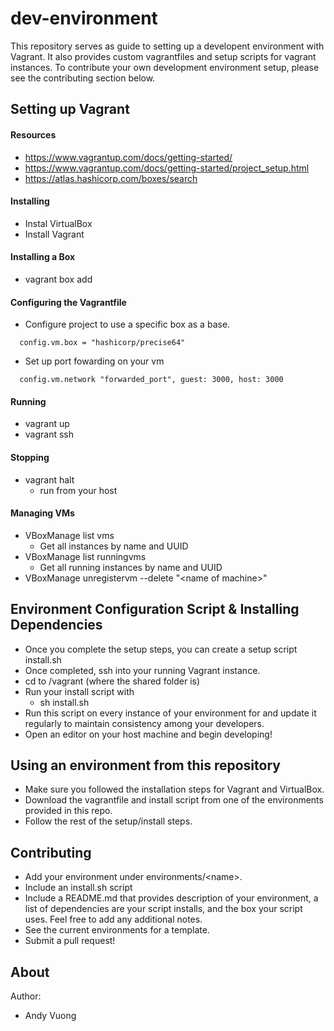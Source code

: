 # dev-environment

This repository serves as guide to setting up a developent environment with Vagrant. It also provides custom vagrantfiles and setup scripts for vagrant instances. To contribute your own development environment setup, please see the contributing section below.

## Setting up Vagrant

#### Resources
* https://www.vagrantup.com/docs/getting-started/
* https://www.vagrantup.com/docs/getting-started/project_setup.html
* https://atlas.hashicorp.com/boxes/search

#### Installing
* Instal VirtualBox
* Install Vagrant

#### Installing a Box
* vagrant box add <box> 

#### Configuring the Vagrantfile
* Configure project to use a specific box as a base.

```
  config.vm.box = "hashicorp/precise64"
```
* Set up port fowarding on your vm
```
  config.vm.network "forwarded_port", guest: 3000, host: 3000
```

#### Running
* vagrant up
* vagrant ssh

#### Stopping
* vagrant halt
    * run from your host

#### Managing VMs
* VBoxManage list vms
    * Get all instances by name and UUID
* VBoxManage list runningvms
    * Get all running instances by name and UUID
* VBoxManage unregistervm --delete "\<name of machine>\"

## Environment Configuration Script & Installing Dependencies
* Once you complete the setup steps, you can create a setup script install.sh
* Once completed, ssh into your running Vagrant instance. 
* cd to /vagrant (where the shared folder is)
* Run your install script with
    * sh install.sh
* Run this script on every instance of your environment for and update it regularly to maintain consistency among your developers.
* Open an editor on your host machine and begin developing!


## Using an environment from this repository
* Make sure you followed the installation steps for Vagrant and VirtualBox.
* Download the vagrantfile and install script from one of the environments provided in this repo.
* Follow the rest of the setup/install steps.

## Contributing
* Add your environment under environments/\<name\>.
* Include an install.sh script
* Include a README.md that provides description of your environment, a list of dependencies are your script installs, and the box your script uses. Feel free to add any additional notes.
* See the current environments for a template.
* Submit a pull request!

## About
Author:
* Andy Vuong
